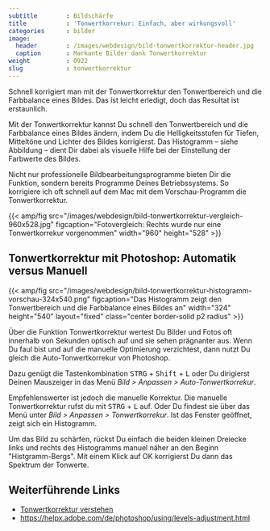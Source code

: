 ```yaml
---
subtitle        : Bildschärfe
title           : 'Tonwertkorrekur: Einfach, aber wirkungsvoll'
categories      : bilder
image:
  header        : /images/webdesign/bild-tonwertkorrektur-header.jpg
  caption       : Markante Bilder dank Tonwertkorrektur
weight          : 0922
slug            : tonwertkorrektur
---
```

Schnell korrigiert man mit der Tonwertkorrektur den Tonwertbereich und die Farbbalance eines Bildes. Das ist leicht erledigt, doch das Resultat ist erstaunlich.
<!--more-->

Mit der Tonwertkorrektur kannst Du schnell den Tonwertbereich und die Farbbalance eines Bildes ändern, indem Du die Helligkeitsstufen für Tiefen, Mitteltöne und Lichter des Bildes korrigierst. Das Histogramm – siehe Abbildung – dient Dir dabei als visuelle Hilfe bei der Einstellung der Farbwerte des Bildes.

Nicht nur professionelle Bildbearbeitungsprogramme bieten Dir die Funktion, sondern bereits Programme Deines Betriebssystems. So korrigiere ich oft schnell auf dem Mac mit dem Vorschau-Programm die Tonwertkorrektur.

{{< amp/fig src="/images/webdesign/bild-tonwertkorrektur-vergleich-960x528.jpg" figcaption="Fotovergleich: Rechts wurde nur eine Tonwertkorrekur vorgenommen" width="960" height="528" >}}

## Tonwertkorrektur mit Photoshop: Automatik versus Manuell

{{< amp/fig src="/images/webdesign/bild-tonwertkorrektur-histogramm-vorschau-324x540.png" figcaption="Das Histogramm zeigt den Tonwertbereich und die Farbbalance eines Bildes an" width="324" height="540" layout="fixed" class="center border-solid p2 radius" >}}

Über die Funktion Tonwertkorrektur wertest Du Bilder und Fotos oft innerhalb von Sekunden optisch auf und sie sehen prägnanter aus. Wenn Du faul bist und auf die manuelle Optimierung verzichtest, dann nutzt Du gleich die Auto-Tonwertkorrekur von Photoshop.

Dazu genügt die Tastenkombination <kbd>STRG</kbd> + <kbd>Shift</kbd> + <kbd>L</kbd> oder Du dirigierst Deinen Mauszeiger in das Menü *Bild > Anpassen > Auto-Tonwertkorrekur*.

Empfehlenswerter ist jedoch die manuelle Korrektur. Die manuelle Tonwertkorrektur rufst du mit <kbd>STRG</kbd> + <kbd>L</kbd> auf. Oder Du findest sie über das Menü unter *Bild > Anpassen > Tonwertkorrekur*. Ist das Fenster geöffnet, zeigt sich ein Histogramm.

Um das Bild zu schärfen, rückst Du einfach die beiden kleinen Dreiecke links und rechts des Histogramms manuel näher an den Beginn "Histgramm-Bergs". Mit einem Klick auf OK korrigierst Du dann das Spektrum der Tonwerte.

## Weiterführende Links

* [Tonwertkorrektur verstehen](http://www.webmasterpro.de/design/article/tonwertkorrektur-verstehen.html)
* <https://helpx.adobe.com/de/photoshop/using/levels-adjustment.html>